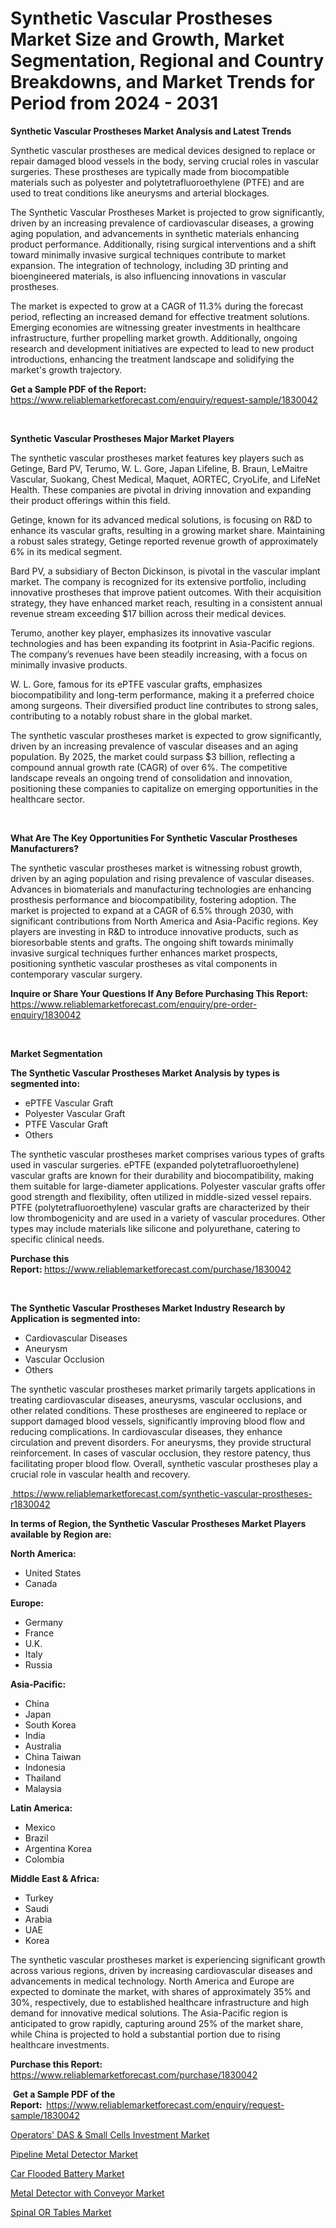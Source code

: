 <p><h1>Synthetic Vascular Prostheses Market Size and Growth, Market Segmentation, Regional and Country Breakdowns, and Market Trends for Period from 2024 -  2031</h1></p><p><strong>Synthetic Vascular Prostheses Market Analysis and Latest Trends</strong></p>
<p><p>Synthetic vascular prostheses are medical devices designed to replace or repair damaged blood vessels in the body, serving crucial roles in vascular surgeries. These prostheses are typically made from biocompatible materials such as polyester and polytetrafluoroethylene (PTFE) and are used to treat conditions like aneurysms and arterial blockages.</p><p>The Synthetic Vascular Prostheses Market is projected to grow significantly, driven by an increasing prevalence of cardiovascular diseases, a growing aging population, and advancements in synthetic materials enhancing product performance. Additionally, rising surgical interventions and a shift toward minimally invasive surgical techniques contribute to market expansion. The integration of technology, including 3D printing and bioengineered materials, is also influencing innovations in vascular prostheses.</p><p>The market is expected to grow at a CAGR of 11.3% during the forecast period, reflecting an increased demand for effective treatment solutions. Emerging economies are witnessing greater investments in healthcare infrastructure, further propelling market growth. Additionally, ongoing research and development initiatives are expected to lead to new product introductions, enhancing the treatment landscape and solidifying the market's growth trajectory.</p></p>
<p><strong>Get a Sample PDF of the Report:&nbsp;</strong> <a href="https://www.reliablemarketforecast.com/enquiry/request-sample/1830042?utm_campaign=1141&utm_medium=2&utm_source=Github&utm_content=ia&utm_term=15102024&utm_id=synthetic-vascular-prostheses">https://www.reliablemarketforecast.com/enquiry/request-sample/1830042</a></p>
<p>&nbsp;</p>
<p><strong>Synthetic Vascular Prostheses Major Market Players</strong></p>
<p><p>The synthetic vascular prostheses market features key players such as Getinge, Bard PV, Terumo, W. L. Gore, Japan Lifeline, B. Braun, LeMaitre Vascular, Suokang, Chest Medical, Maquet, AORTEC, CryoLife, and LifeNet Health. These companies are pivotal in driving innovation and expanding their product offerings within this field.</p><p>Getinge, known for its advanced medical solutions, is focusing on R&D to enhance its vascular grafts, resulting in a growing market share. Maintaining a robust sales strategy, Getinge reported revenue growth of approximately 6% in its medical segment.</p><p>Bard PV, a subsidiary of Becton Dickinson, is pivotal in the vascular implant market. The company is recognized for its extensive portfolio, including innovative prostheses that improve patient outcomes. With their acquisition strategy, they have enhanced market reach, resulting in a consistent annual revenue stream exceeding $17 billion across their medical devices.</p><p>Terumo, another key player, emphasizes its innovative vascular technologies and has been expanding its footprint in Asia-Pacific regions. The company’s revenues have been steadily increasing, with a focus on minimally invasive products.</p><p>W. L. Gore, famous for its ePTFE vascular grafts, emphasizes biocompatibility and long-term performance, making it a preferred choice among surgeons. Their diversified product line contributes to strong sales, contributing to a notably robust share in the global market.</p><p>The synthetic vascular prostheses market is expected to grow significantly, driven by an increasing prevalence of vascular diseases and an aging population. By 2025, the market could surpass $3 billion, reflecting a compound annual growth rate (CAGR) of over 6%. The competitive landscape reveals an ongoing trend of consolidation and innovation, positioning these companies to capitalize on emerging opportunities in the healthcare sector.</p></p>
<p>&nbsp;</p>
<p><strong>What Are The Key Opportunities For Synthetic Vascular Prostheses Manufacturers?</strong></p>
<p><p>The synthetic vascular prostheses market is witnessing robust growth, driven by an aging population and rising prevalence of vascular diseases. Advances in biomaterials and manufacturing technologies are enhancing prosthesis performance and biocompatibility, fostering adoption. The market is projected to expand at a CAGR of 6.5% through 2030, with significant contributions from North America and Asia-Pacific regions. Key players are investing in R&D to introduce innovative products, such as bioresorbable stents and grafts. The ongoing shift towards minimally invasive surgical techniques further enhances market prospects, positioning synthetic vascular prostheses as vital components in contemporary vascular surgery.</p></p>
<p><strong>Inquire or Share Your Questions If Any Before Purchasing This Report:</strong> <a href="https://www.reliablemarketforecast.com/enquiry/pre-order-enquiry/1830042?utm_campaign=1141&utm_medium=2&utm_source=Github&utm_content=ia&utm_term=15102024&utm_id=synthetic-vascular-prostheses">https://www.reliablemarketforecast.com/enquiry/pre-order-enquiry/1830042</a></p>
<p>&nbsp;</p>
<p><strong>Market Segmentation</strong></p>
<p><strong>The Synthetic Vascular Prostheses Market Analysis by types is segmented into:</strong></p>
<p><ul><li>ePTFE Vascular Graft</li><li>Polyester Vascular Graft</li><li>PTFE Vascular Graft</li><li>Others</li></ul></p>
<p><p>The synthetic vascular prostheses market comprises various types of grafts used in vascular surgeries. ePTFE (expanded polytetrafluoroethylene) vascular grafts are known for their durability and biocompatibility, making them suitable for large-diameter applications. Polyester vascular grafts offer good strength and flexibility, often utilized in middle-sized vessel repairs. PTFE (polytetrafluoroethylene) vascular grafts are characterized by their low thrombogenicity and are used in a variety of vascular procedures. Other types may include materials like silicone and polyurethane, catering to specific clinical needs.</p></p>
<p><strong>Purchase this Report:&nbsp;</strong><a href="https://www.reliablemarketforecast.com/purchase/1830042?utm_campaign=1141&utm_medium=2&utm_source=Github&utm_content=ia&utm_term=15102024&utm_id=synthetic-vascular-prostheses">https://www.reliablemarketforecast.com/purchase/1830042</a></p>
<p>&nbsp;</p>
<p><strong>The Synthetic Vascular Prostheses Market Industry Research by Application is segmented into:</strong></p>
<p><ul><li>Cardiovascular Diseases</li><li>Aneurysm</li><li>Vascular Occlusion</li><li>Others</li></ul></p>
<p><p>The synthetic vascular prostheses market primarily targets applications in treating cardiovascular diseases, aneurysms, vascular occlusions, and other related conditions. These prostheses are engineered to replace or support damaged blood vessels, significantly improving blood flow and reducing complications. In cardiovascular diseases, they enhance circulation and prevent disorders. For aneurysms, they provide structural reinforcement. In cases of vascular occlusion, they restore patency, thus facilitating proper blood flow. Overall, synthetic vascular prostheses play a crucial role in vascular health and recovery.</p></p>
<p><a href="https://www.reliablemarketforecast.com/synthetic-vascular-prostheses-r1830042?utm_campaign=1141&utm_medium=2&utm_source=Github&utm_content=ia&utm_term=15102024&utm_id=synthetic-vascular-prostheses">&nbsp;https://www.reliablemarketforecast.com/synthetic-vascular-prostheses-r1830042</a></p>
<p><strong>In terms of Region, the Synthetic Vascular Prostheses Market Players available by Region are:</strong></p>
<p>
    <p> <strong> North America: </strong>
        <ul>
            <li>United States</li>
            <li>Canada</li>
        </ul>
        </p> 
    <p> <strong> Europe: </strong>
        <ul>
            <li>Germany</li>
            <li>France</li>
            <li>U.K.</li>
            <li>Italy</li>
            <li>Russia</li>
        </ul>
        </p> 
    <p> <strong> Asia-Pacific: </strong>
        <ul>
            <li>China</li>
            <li>Japan</li>
            <li>South Korea</li>
            <li>India</li>
            <li>Australia</li>
            <li>China Taiwan</li>
            <li>Indonesia</li>
            <li>Thailand</li>
            <li>Malaysia</li>
        </ul>
        </p> 
    <p> <strong> Latin America: </strong>
        <ul>
            <li>Mexico</li>
            <li>Brazil</li>
            <li>Argentina Korea</li>
            <li>Colombia</li>
        </ul>
        </p> 
    <p> <strong> Middle East & Africa: </strong>
        <ul>
            <li>Turkey</li>
            <li>Saudi</li>
            <li>Arabia</li>
            <li>UAE</li>
            <li>Korea</li>
        </ul>
    </p>
    </p>
<p><p>The synthetic vascular prostheses market is experiencing significant growth across various regions, driven by increasing cardiovascular diseases and advancements in medical technology. North America and Europe are expected to dominate the market, with shares of approximately 35% and 30%, respectively, due to established healthcare infrastructure and high demand for innovative medical solutions. The Asia-Pacific region is anticipated to grow rapidly, capturing around 25% of the market share, while China is projected to hold a substantial portion due to rising healthcare investments.</p></p>
<p><strong>Purchase this Report: </strong><a href="https://www.reliablemarketforecast.com/purchase/1830042?utm_campaign=1141&utm_medium=2&utm_source=Github&utm_content=ia&utm_term=15102024&utm_id=synthetic-vascular-prostheses">https://www.reliablemarketforecast.com/purchase/1830042</a></p>
<p>&nbsp;<strong>Get a Sample PDF of the Report:&nbsp;&nbsp;</strong><a href="https://www.reliablemarketforecast.com/enquiry/request-sample/1830042?utm_campaign=1141&utm_medium=2&utm_source=Github&utm_content=ia&utm_term=15102024&utm_id=synthetic-vascular-prostheses">https://www.reliablemarketforecast.com/enquiry/request-sample/1830042</a></p>
<p><strong></strong></p>
<p><p><a href="https://github.com/connerzahlerb92c/Market-Research-Report-List-1/blob/main/operators-das-small-cells-investment-market.md?utm_campaign=1141&utm_medium=2&utm_source=Github&utm_content=ia&utm_term=15102024&utm_id=synthetic-vascular-prostheses">Operators' DAS & Small Cells Investment Market</a></p><p><a href="https://issuu.com/reportprime-2/docs/pipeline-metal-detector-market-size_7e23d650a6f0ab?utm_campaign=1141&utm_medium=2&utm_source=Github&utm_content=ia&utm_term=15102024&utm_id=synthetic-vascular-prostheses">Pipeline Metal Detector Market</a></p><p><a href="https://www.linkedin.com/pulse/car-flooded-battery-market-revolution-2024-2031-trends-5k7dc?utm_campaign=1141&utm_medium=2&utm_source=Github&utm_content=ia&utm_term=15102024&utm_id=synthetic-vascular-prostheses">Car Flooded Battery Market</a></p><p><a href="https://issuu.com/reportprime-2/docs/metal-detector-with-conveyor-market_16eff03dec8c94?utm_campaign=1141&utm_medium=2&utm_source=Github&utm_content=ia&utm_term=15102024&utm_id=synthetic-vascular-prostheses">Metal Detector with Conveyor Market</a></p><p><a href="https://github.com/caylabradq/Market-Research-Report-List-1/blob/main/spinal-or-tables-market.md?utm_campaign=1141&utm_medium=2&utm_source=Github&utm_content=ia&utm_term=15102024&utm_id=synthetic-vascular-prostheses">Spinal OR Tables Market</a></p></p>